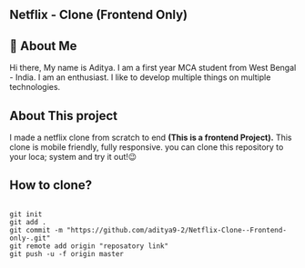 
## Netflix - Clone (Frontend Only)
## 🚀 About Me
Hi there, My name is Aditya. I am a first year MCA student from West Bengal - India. I am an enthusiast. I like to develop multiple things on multiple technologies.


## About This  project

I made a netflix clone from scratch to end **(This is a frontend Project).** This clone is mobile friendly, fully responsive. you can clone this repository to your loca; system and try it out!😉
## How to clone?

```

git init
git add .
git commit -m "https://github.com/aditya9-2/Netflix-Clone--Frontend-only-.git"
git remote add origin "reposatory link"
git push -u -f origin master

```